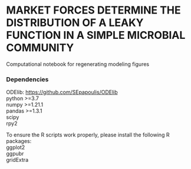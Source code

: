 # MARKET FORCES DETERMINE THE DISTRIBUTION OF A LEAKY FUNCTION IN A SIMPLE MICROBIAL COMMUNITY

Computational notebook for regenerating modeling figures  

### Dependencies
ODElib: https://github.com/SEpapoulis/ODElib  
python >=3.7  
numpy >=1.21.1  
pandas >=1.3.1  
scipy  
rpy2  
  
To ensure the R scripts work properly, please install the following R packages:  
ggplot2  
ggpubr  
gridExtra  

